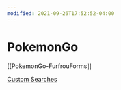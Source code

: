 ```yaml
---
modified: 2021-09-26T17:52:52-04:00
---
```


# PokemonGo

[[PokemonGo-FurfrouForms]]

[Custom Searches](PokemonGO_UserSearches.md)
